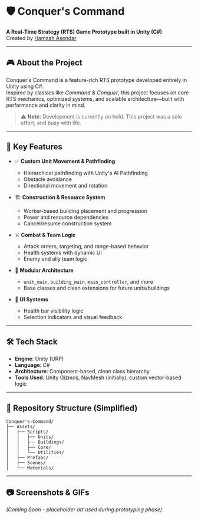 # 🛡️ Conquer's Command

**A Real-Time Strategy (RTS) Game Prototype built in Unity (C#)**  
Created by [Hamzah Asendar](https://github.com/Asendar1)

---

## 🎮 About the Project

Conquer's Command is a feature-rich RTS prototype developed entirely in Unity using C#.  
Inspired by classics like *Command & Conquer*, this project focuses on core RTS mechanics, optimized systems, and scalable architecture—built with performance and clarity in mind.

> ⚠️ **Note**: Development is currently on hold. This project was a solo effort, and busy with life.

---

## 🧠 Key Features

- ✅ **Custom Unit Movement & Pathfinding**
  - Hierarchical pathfinding with Unity's AI Pathfinding
  - Obstacle avoidance
  - Directional movement and rotation

- 🏗️ **Construction & Resource System**
  - Worker-based building placement and progression
  - Power and resource dependencies
  - Cancel/resume construction system

- ⚔️ **Combat & Team Logic**
  - Attack orders, targeting, and range-based behavior
  - Health systems with dynamic UI
  - Enemy and ally team logic

- 🧱 **Modular Architecture**
  - `unit_main`, `building_main`, `main_controller`, and more
  - Base classes and clean extensions for future units/buildings

- 🧩 **UI Systems**
  - Health bar visibility logic
  - Selection indicators and visual feedback

---

## 🛠️ Tech Stack

- **Engine**: Unity (URP)
- **Language**: C#
- **Architecture**: Component-based, clean class hierarchy
- **Tools Used**: Unity Gizmos, NavMesh (initially), custom vector-based logic

---

## 📁 Repository Structure (Simplified)

```
Conquer's-Command/
├── Assets/
│   ├── Scripts/
│   │   ├── Units/
│   │   ├── Buildings/
│   │   ├── Core/
│   │   └── Utilities/
│   ├── Prefabs/
│   ├── Scenes/
│   └── Materials/
```

---

## 📷 Screenshots & GIFs

*(Coming Soon – placeholder art used during prototyping phase)*

